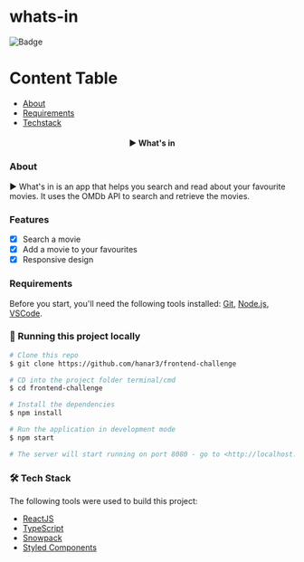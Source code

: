 # whats-in

![Badge](https://img.shields.io/badge/Whats%20in-Keep%20%20track%20of%20your%20movies-%237159c1?style=for-the-badge&logo=ghost)

# Content Table

<!--ts-->

- [About](#about)
- [Requirements](#requirements)
- [Techstack](#-tech-stack)
<!--te-->

<h4 align="center"> 
	▶️ What's in
</h4>

### About

▶️ What's in is an app that helps you search and read about your favourite movies. It uses the OMDb API to search and retrieve the movies.

### Features

- [x] Search a movie
- [x] Add a movie to your favourites
- [x] Responsive design

### Requirements

Before you start, you'll need the following tools installed:
[Git](https://git-scm.com),
[Node.js](https://nodejs.org/en/),
[VSCode](https://code.visualstudio.com/).

### 🎲 Running this project locally

```bash
# Clone this repo
$ git clone https://github.com/hanar3/frontend-challenge

# CD into the project folder terminal/cmd
$ cd frontend-challenge

# Install the dependencies
$ npm install

# Run the application in development mode
$ npm start

# The server will start running on port 8080 - go to <http://localhost:8080/>
```

### 🛠 Tech Stack

The following tools were used to build this project:

- [ReactJS](https://svelte.dev/)
- [TypeScript](https://www.typescriptlang.org/)
- [Snowpack](https://graphql.org/)
- [Styled Components]()
